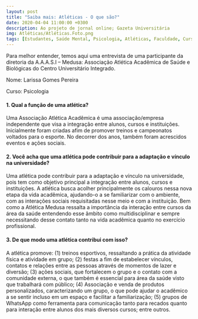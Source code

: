 ```yaml
---
layout: post
title: "Saiba mais: Atléticas - O que são?"
date: 2020-04-04 11:00:00 +0300
description: Ao projeto de jornal online; Gazeta Universitária
img: Atléticas/Atléticas.Foto.png
tags: [Estudantes, Saúde Mental, Psicologia, Atléticas, Faculdade, Curso] 
---
```


Para melhor entender, temos aqui uma entrevista de uma participante da diretoria da A.A.A.S.I – Medusa: Associação Atlética Acadêmica de Saúde e Biológicas do Centro Universitário Integrado.

Nome: Larissa Gomes Pereira

Curso: Psicologia

#### 1. Qual a função de uma atlética?

Uma Associação Atlética Acadêmica é uma associação/empresa independente que visa a integração entre alunos, cursos e instituições. Inicialmente foram criadas afim de promover treinos e campeonatos voltados para o esporte. No decorrer dos anos, também foram acrescidos eventos e ações sociais.

#### 2. Você acha que uma atlética pode contribuir para a adaptação e vínculo na universidade?

Uma atlética pode contribuir para a adaptação e vínculo na universidade, pois tem como objetivo principal a integração entre alunos, cursos e instituições. A atlética busca acolher principalmente os calouros nessa nova etapa da vida acadêmica, ajudando-o a se familiarizar com o ambiente, com as interações sociais requisitadas nesse meio e com a instituição. Bem como a Atlética Medusa ressalta a importância da interação entre cursos da área da saúde entendendo esse âmbito como multidisciplinar e sempre necessitando desse contato tanto na vida acadêmica quanto no exercício profissional.

#### 3. De que modo uma atlética contribui com isso?

A atlética promove: (1) treinos esportivos, ressaltando a prática da atividade física e atividade em grupo; (2) festas a fim de estabelecer vínculos, contatos e relações entre as pessoas através de momentos de lazer e diversão; (3) ações sociais, que fortalecem o grupo e o contato com a comunidade externa, o que também é essencial para área da saúde visto que trabalhará com público; (4) Associação e venda de produtos personalizados, caracterizando um grupo, o que pode ajudar o acadêmico a se sentir incluso em um espaço e facilitar a familiarização; (5) grupos de WhatsApp como ferramenta para comunicação tanto para recados quanto para interação entre alunos dos mais diversos cursos; entre outros.

